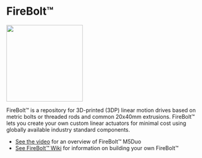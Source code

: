 # FireBolt&trade;
<a href="https://github.com/firepick/FireBolt/wiki/images/M5Duo.jpg">
    <img src="https://github.com/firepick/FireBolt/wiki/images/M5Duo.jpg" height=200px></a>

FireBolt&trade; is a repository for 3D-printed (3DP) linear motion drives 
based on metric bolts or threaded rods and common 20x40mm extrusions.
FireBolt&trade; lets you create your own custom linear actuators for minimal cost 
using globally available industry standard components.

* [See the video](https://www.youtube.com/edit?o=U&video_id=sHDKxYc0n_I) for an overview of FireBolt&trade; M5Duo 
* [See FireBolt&trade; Wiki](https://github.com/firepick/FireBolt/wiki) for information on building your own FireBolt&trade;
